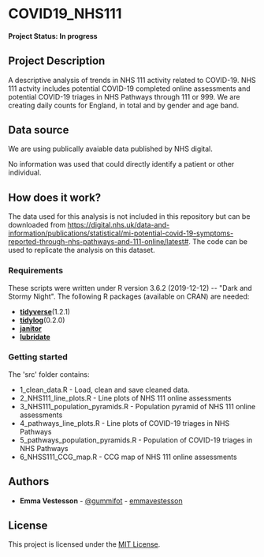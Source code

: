 # COVID19_NHS111


#### Project Status: In progress

## Project Description

A descriptive analysis of trends in NHS 111 activity related to COVID-19. NHS 111 actvity includes potential COVID-19 completed online assessments and potential COVID-19 triages in NHS Pathways through 111 or 999.  We are creating daily counts for England, in total and by gender and age band. 


## Data source

We are using publically avaiable data published by NHS digital. 

No information was used that could directly identify a patient or other individual. 

## How does it work?

The data used for this analysis is not included in this repository but can be downloaded from https://digital.nhs.uk/data-and-information/publications/statistical/mi-potential-covid-19-symptoms-reported-through-nhs-pathways-and-111-online/latest#. The code can be used to replicate the analysis on this dataset. 

### Requirements

These scripts were written under R version 3.6.2 (2019-12-12) -- "Dark and Stormy Night".
The following R packages (available on CRAN) are needed: 

* [**tidyverse**](https://www.tidyverse.org/)(1.2.1)
* [**tidylog**](https://cran.r-project.org/web/packages/tidylog/index.html)(0.2.0)
* [**janitor**](https://cran.r-project.org/web/packages/janitor/index.html)
* [**lubridate**](https://cran.r-project.org/web/packages/lubridate/vignettes/lubridate.html)


### Getting started

The 'src' folder contains:
* 1_clean_data.R - Load, clean and save cleaned data. 
* 2_NHS111_line_plots.R - Line plots of NHS 111 online assessments
* 3_NHS111_population_pyramids.R - Population pyramid of NHS 111 online assessments
* 4_pathways_line_plots.R - Line plots of COVID-19 triages in NHS Pathways
* 5_pathways_population_pyramids.R - Population of COVID-19 triages in NHS Pathways
* 6_NHSS111_CCG_map.R - CCG map of NHS 111 online assessments


## Authors
* **Emma Vestesson** - [@gummifot](https://twitter.com/gummifot) - [emmavestesson](https://github.com/emmavestesson)


## License
This project is licensed under the [MIT License](https://github.com/HFAnalyticsLab/COVID19_NHS111/blob/master/LICENSE).